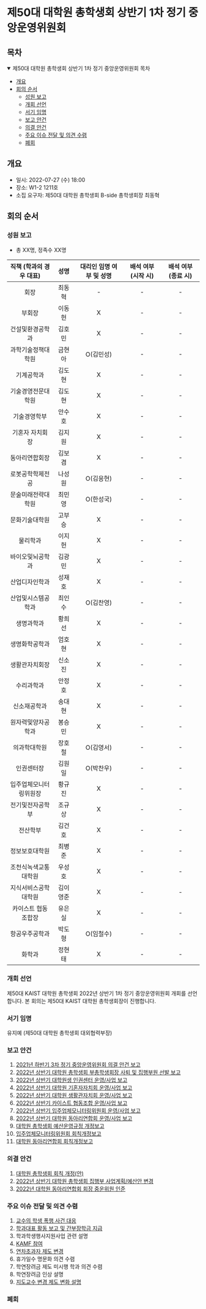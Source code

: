 제50대 대학원 총학생회 상반기 1차 정기 중앙운영위원회
===

## 목차
<details open>
<summary>제50대 대학원 총학생회 상반기 1차 정기 중앙운영위원회 목차</summary>
  
- [개요](#개요) 
- [회의 순서](#회의-순서) 
	- [성원 보고](#성원-보고) 
	- [개회 선언](#개회-선언) 
	- [서기 임명](#서기-임명) 
	- [보고 안건](#보고-안건) 
	- [의결 안건](#의결-안건) 
	- [주요 이슈 전달 및 의견 수렴](#주요-이슈-전달-및-의견-수렴) 
	- [폐회](#폐회) 
</details>

## 개요
- 일시: 2022-07-27 (수) 18:00 
- 장소: W1-2 1211호
- 소집 요구자: 제50대 대학원 총학생회 B-side 총학생회장 최동혁

## 회의 순서
### 성원 보고
- 총 XX명, 정족수 XX명

| 직책 (학과의 경우 대표) | 성명 | 대리인 임명 여부 및 성명 | 배석 여부 (시작 시) | 배석 여부 (종료 시) |
|:---:|:---:|:---:|:---:|:---:|
| 회장 | 최동혁 | - | - | - |
| 부회장 | 이동헌 | X | - | - |
| 건설및환경공학과 | 김호민 | X | - | - |
| 과학기술정책대학원 | 금현아 | O(김민성) | - | - |
| 기계공학과 | 김도현 | X | - | - |
| 기술경영전문대학원 | 김도현 | X | - | - |
| 기술경영학부 | 안수호 | X | - | - |
| 기혼자 자치회장 | 김지원 | X | - | - |
| 동아리연합회장 | 김보겸 | X | - | - |
| 로봇공학학제전공 | 나성원 | O(김응현) | - | - |
| 문술미래전략대학원 | 최민영 | O(한성국) | - | - |
| 문화기술대학원 | 고부승 | X | - | - |
| 물리학과 | 이지헌 | X | - | - |
| 바이오및뇌공학과 | 김광민 | X | - | - |
| 산업디자인학과 | 성재호 | X | - | - |
| 산업및시스템공학과 | 최인수 | O(김찬영) | - | - |
| 생명과학과 | 황희선 | X | - | - |
| 생명화학공학과 | 엄호현 | X | - | - |
| 생활관자치회장 | 신소진 | X | - | - |
| 수리과학과 | 안정호 | X | - | - |
| 신소재공학과 | 송대현 | X | - | - |
| 원자력및양자공학과 | 봉승민 | X | - | - |
| 의과학대학원 | 장호철 | O(김영서) | - | - |
| 인권센터장 | 김원일 | O(박찬우) | - | - |
| 입주업체모니터링위원장 | 황규진 | X | - | - |
| 전기및전자공학부 | 조규상 | X | - | - |
| 전산학부 | 김건호 | X | - | - |
| 정보보호대학원 | 최병준 | X | - | - |
| 조천식녹색교통대학원 | 우성호 | X | - | - |
| 지식서비스공학대학원 | 김이영준 | X | - | - |
| 카이스트 협동조합장 | 유은실 | X | - | - |
| 항공우주공학과 | 박도형 | O(임철수) | - | - |
| 화학과 | 정현태 | X | - | - |

### 개회 선언
제50대 KAIST 대학원 총학생회 2022년 상반기 1차 정기 중앙운영위원회 개회를 선언합니다. 본 회의는 제50대 KAIST 대학원 총학생회장이 진행합니다.

### 서기 임명
유지예 (제50대 대학원 총학생회 대외협력부장)

### 보고 안건
1. [2021년 하반기 3차 정기 중앙운영위원회 의결 안건 보고](보고안건/2021년-하반기-3차-정기-중앙운영위원회-의결-안건-보고.md) 
2. [2022년 상반기 대학원 총학생회 부총학생회장 사퇴 및 집행부원 선발 보고](보고안건/2022년-상반기-대학원-총학생회-부총학생회장-사퇴-및-집행부원-선발-보고.md) 
3. [2022년 상반기 대학원생 인권센터 운영/사업 보고](보고안건/2022년-상반기-대학원생-인권센터-운영사업-보고.md) 
4. [2022년 상반기 대학원 기혼자자치회 운영/사업 보고](보고안건/2022년-상반기-대학원-기혼자자치회-운영사업-보고.md) 
5. [2022년 상반기 대학원 생활관자치회 운영/사업 보고](보고안건/2022년-상반기-대학원-생활관자치회-운영사업-보고.md) 
6. [2022년 상반기 카이스트 협동조합 운영/사업 보고](보고안건/2022년-상반기-카이스트-협동조합-운영사업-보고.md) 
7. [2022년 상반기 입주업체모니터링위원회 운영/사업 보고](보고안건/2022년-상반기-입주업체모니터링위원회-운영사업-보고.md) 
8. [2022년 상반기 대학원 동아리연합회 운영/사업 보고](보고안건/2022년-상반기-대학원-동아리연합회-운영사업-보고.md)
9. [대학원 총학생회 예산운영규정 개정보고](보고안건/대학원-총학생회-예산운영규정-개정보고.md)
9. [입주업체모니터링위원회 회칙개정보고](보고안건/입주업체모니터링위원회-2022년-상반기-회칙개정보고.md)
10. [대학원 동아리연합회 회칙개정보고](보고안건/대학원-동아리연합회-2022년-상반기-회칙개정보고.md)

### 의결 안건
1. [대학원 총학생회 회칙 개정(안)](의결안건/agenda1.md)
2. [2022년 상반기 대학원 총학생회 집행부 사업계획/예산안 변경](의결안건/agenda2.md)
3. [2022년 대학원 동아리연합회 회장 중운위원 인준](의결안건/agenda3.md)


### 주요 이슈 전달 및 의견 수렴
1. [교수의 학생 폭행 사건 대응](기타안건/agenda1.md)
2. [학과대표 활동 보고 및 간부장학금 지급](기타안건/agenda2.md)
3. 학과학생행사지원사업 관련 설명
4. [KAMF 참여](기타안건/agenda3.md)
5. [연차초과자 제도 변경](기타안건/agenda4.md)
6. 휴가일수 명문화 의견 수렴
7. 학연장려금 제도 미시행 학과 의견 수렴
8. 학연장려금 인상 설명
9. [지도교수 변경 제도 변화 설명](기타안건/agenda5.md)


### 폐회
